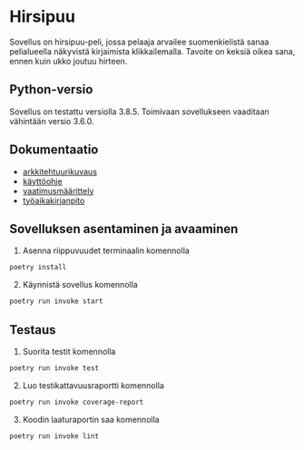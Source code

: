 # Hirsipuu

Sovellus on hirsipuu-peli, jossa pelaaja arvailee suomenkielistä sanaa pelialueella näkyvistä kirjaimista klikkailemalla. Tavoite on keksiä oikea sana, ennen kuin ukko joutuu hirteen.

## Python-versio

Sovellus on testattu versiolla 3.8.5. Toimivaan sovellukseen vaaditaan vähintään versio 3.6.0.

## Dokumentaatio

* [arkkitehtuurikuvaus](https://github.com/EeviLuukkonen/ot-harjoitustyo/blob/main/dokumentaatio/arkkitehtuurikuvaus.md)
* [käyttöohje](https://github.com/EeviLuukkonen/ot-harjoitustyo/blob/main/dokumentaatio/kayttoohje.md)
* [vaatimusmäärittely](https://github.com/EeviLuukkonen/ot-harjoitustyo/blob/main/dokumentaatio/vaatimuusmaarittely.md)
* [työaikakirjanpito](https://github.com/EeviLuukkonen/ot-harjoitustyo/blob/main/dokumentaatio/tuntikirjanpito.md)

## Sovelluksen asentaminen ja avaaminen

1. Asenna riippuvuudet terminaalin komennolla

```bash
poetry install
```

2. Käynnistä sovellus komennolla

```bash
poetry run invoke start
```

## Testaus

1. Suorita testit komennolla

```bash
poetry run invoke test
```

2. Luo testikattavuusraportti komennolla

```bash
poetry run invoke coverage-report
```
3. Koodin laaturaportin saa komennolla

```bash
poetry run invoke lint
```
